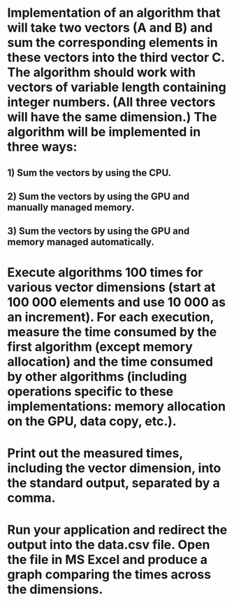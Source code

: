 # Implementation of an algorithm that will take two vectors (A and B) and sum the corresponding elements in these vectors into the third vector C. The algorithm should work with vectors of variable length containing integer numbers. (All three vectors will have the same dimension.) The algorithm will be implemented in three ways:
## 1) Sum the vectors by using the CPU.
## 2) Sum the vectors by using the GPU and manually managed memory.
## 3) Sum the vectors by using the GPU and memory managed automatically.
# Execute algorithms 100 times for various vector dimensions (start at 100 000 elements and use 10 000 as an increment). For each execution, measure the time consumed by the first algorithm (except memory allocation) and the time consumed by other algorithms (including operations specific to these implementations: memory allocation on the GPU, data copy, etc.).
# Print out the measured times, including the vector dimension, into the standard output, separated by a comma.
# Run your application and redirect the output into the data.csv file. Open the file in MS Excel and produce a graph comparing the times across the dimensions.
